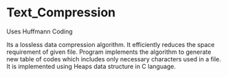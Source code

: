 # Text_Compression
Uses Huffmann Coding

Its a lossless data compression algorithm. It efficiently reduces the space requirement of given file. 
Program implements the algorithm to generate new table of codes which includes only necessary characters used in a file. 
It is implemented using Heaps data structure in C language.
